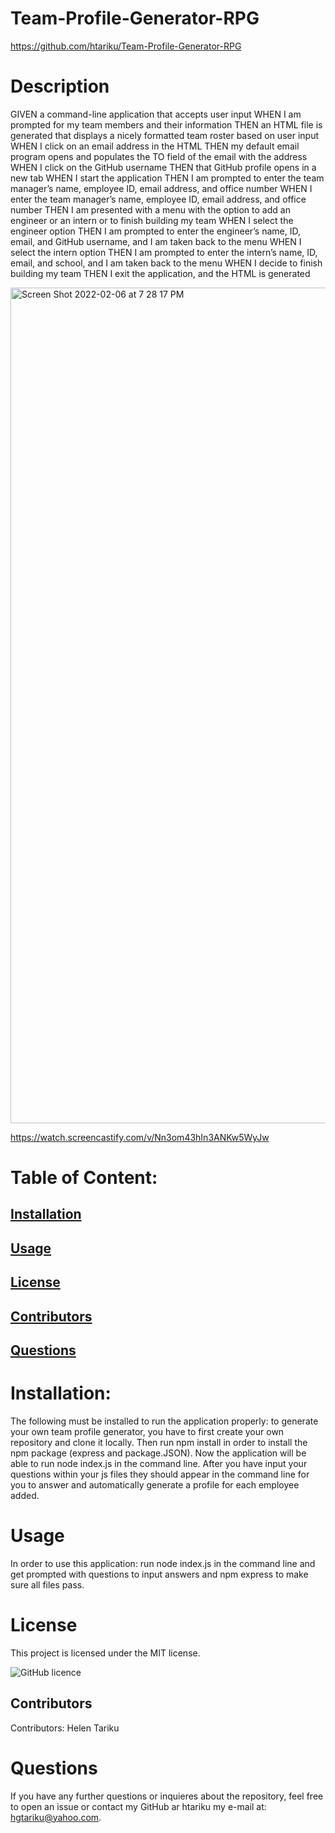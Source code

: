 # Team-Profile-Generator-RPG 
  https://github.com/htariku/Team-Profile-Generator-RPG
 
   # Description
GIVEN a command-line application that accepts user input
WHEN I am prompted for my team members and their information
THEN an HTML file is generated that displays a nicely formatted team roster based on user input
WHEN I click on an email address in the HTML
THEN my default email program opens and populates the TO field of the email with the address
WHEN I click on the GitHub username
THEN that GitHub profile opens in a new tab
WHEN I start the application
THEN I am prompted to enter the team manager’s name, employee ID, email address, and office number
WHEN I enter the team manager’s name, employee ID, email address, and office number
THEN I am presented with a menu with the option to add an engineer or an intern or to finish building my team
WHEN I select the engineer option
THEN I am prompted to enter the engineer’s name, ID, email, and GitHub username, and I am taken back to the menu
WHEN I select the intern option
THEN I am prompted to enter the intern’s name, ID, email, and school, and I am taken back to the menu
WHEN I decide to finish building my team
THEN I exit the application, and the HTML is generated

 <img width="1337" alt="Screen Shot 2022-02-06 at 7 28 17 PM" src="https://user-images.githubusercontent.com/94089824/152708363-844e37b7-dfc4-4f5a-a6d7-d349213e67c9.png">

https://watch.screencastify.com/v/Nn3om43hIn3ANKw5WyJw


   # Table of Content: 
   ## [Installation](#Installation)
   ## [Usage](#Usage)
   ## [License](#License)
   ## [Contributors](#Contributors)
   ## [Questions](#Questions)

 
   # Installation: 
   The following must be installed to run the application properly: to generate your own team profile generator, you have to first create your own repository and clone it locally. Then run npm install in order to install the npm package (express and package.JSON). Now the application will be able to run node index.js in the command line. After you have input your questions within your js files they should appear in the command line for you to answer and automatically generate a profile for each employee added.
 
   # Usage 
   In order to use this application: run node index.js in the command line and get prompted with questions to input answers and npm express to make sure all files pass.
 
   # License 
   This project is licensed under the MIT license.
   
   ![GitHub licence](https://img.shields.io/github/license/htariku/Professional-README-Generator)
 
   ## Contributors 
   Contributors: Helen Tariku 
 
 
   # Questions 
   If you have any further questions or inquieres about the repository, feel free to open an issue or contact my GitHub ar htariku my e-mail at: hgtariku@yahoo.com.
 
   
 